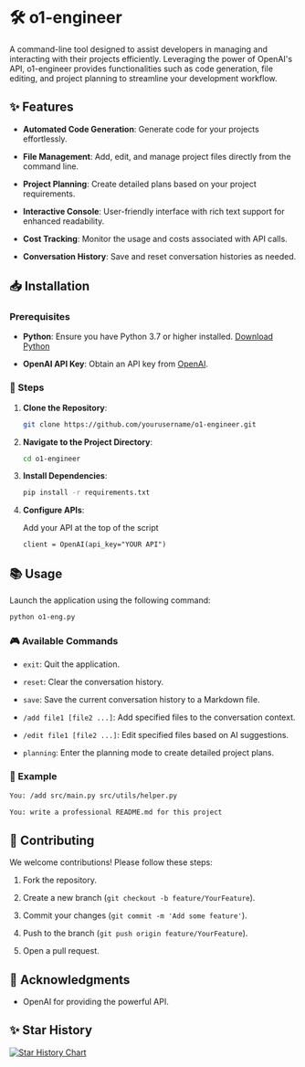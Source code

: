 # 🛠️ o1-engineer

A command-line tool designed to assist developers in managing and interacting with their projects efficiently. Leveraging the power of OpenAI's API, o1-engineer provides functionalities such as code generation, file editing, and project planning to streamline your development workflow.

## ✨ Features

- **Automated Code Generation**: Generate code for your projects effortlessly.

- **File Management**: Add, edit, and manage project files directly from the command line.

- **Project Planning**: Create detailed plans based on your project requirements.

- **Interactive Console**: User-friendly interface with rich text support for enhanced readability.

- **Cost Tracking**: Monitor the usage and costs associated with API calls.

- **Conversation History**: Save and reset conversation histories as needed.

## 📥 Installation

### Prerequisites

- **Python**: Ensure you have Python 3.7 or higher installed. [Download Python](https://www.python.org/downloads/)

- **OpenAI API Key**: Obtain an API key from [OpenAI](https://platform.openai.com/).

### 🔧 Steps

1. **Clone the Repository**:

   ```bash
   git clone https://github.com/yourusername/o1-engineer.git
   ```

2. **Navigate to the Project Directory**:

   ```bash
   cd o1-engineer
   ```

3. **Install Dependencies**:

   ```bash
   pip install -r requirements.txt
   ```

4. **Configure APIs**:

   Add your API at the top of the script

   ```
   client = OpenAI(api_key="YOUR API")
   ```

## 📚 Usage

Launch the application using the following command:

```bash
python o1-eng.py
```

### 🎮 Available Commands

- `exit`: Quit the application.

- `reset`: Clear the conversation history.

- `save`: Save the current conversation history to a Markdown file.

- `/add file1 [file2 ...]`: Add specified files to the conversation context.

- `/edit file1 [file2 ...]`: Edit specified files based on AI suggestions.

- `planning`: Enter the planning mode to create detailed project plans.

### 📝 Example

```bash
You: /add src/main.py src/utils/helper.py

You: write a professional README.md for this project
```

## 🤝 Contributing

We welcome contributions! Please follow these steps:

1. Fork the repository.

2. Create a new branch (`git checkout -b feature/YourFeature`).

3. Commit your changes (`git commit -m 'Add some feature'`).

4. Push to the branch (`git push origin feature/YourFeature`).

5. Open a pull request.


## 🙏 Acknowledgments

- OpenAI for providing the powerful API.

## ✨ Star History

[![Star History Chart](https://api.star-history.com/svg?repos=o1-engineer/o1-engineer&type=Date)](https://star-history.com/#o1-engineer/o1-engineer&Date)

